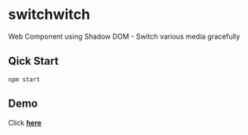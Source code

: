 # switchwitch

Web Component using Shadow DOM - Switch various media gracefully

## Qick Start

```shell
npm start
```

## Demo

Click [**here**](https://timonson.github.io/switchwitch/)

